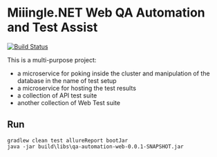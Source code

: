 # Miiingle.NET Web QA Automation and Test Assist

[![Build Status](https://travis-ci.com/miiingle/qa-automation-web.svg?branch=master)](https://travis-ci.com/miiingle/qa-automation-web)

This is a multi-purpose project:
- a microservice for poking inside the cluster and manipulation of the database in the name of test setup
- a microservice for hosting the test results
- a collection of API test suite
- another collection of Web Test suite

## Run
```
gradlew clean test allureReport bootJar
java -jar build\libs\qa-automation-web-0.0.1-SNAPSHOT.jar
```